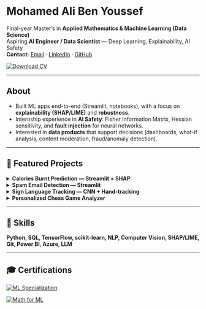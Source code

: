 # Mohamed Ali Ben Youssef

Final-year Master’s in **Applied Mathematics & Machine Learning (Data Science)**  
Aspiring **AI Engineer / Data Scientist** — Deep Learning, Explainability, AI Safety  
**Contact:** [Email](mailto:mohamedalibenyoussef345@gmail.com) · [LinkedIn](https://www.linkedin.com/in/mohamed-ali-ben-youssef-0039a5253/) · [GitHub](https://github.com/<Mohamed-ali2001>)

[![Download CV](https://img.shields.io/badge/CV-PDF-0e6e55)](cv/Mohamed_Ali_Ben_Youssef_CV.pdf)

---

## About
- Built ML apps end-to-end (Streamlit, notebooks), with a focus on **explainability (SHAP/LIME)** and **robustness**.  
- Internship experience in **AI Safety**: Fisher Information Matrix, Hessian sensitivity, and **fault injection** for neural networks.  
- Interested in **data products** that support decisions (dashboards, what-if analysis, content moderation, fraud/anomaly detection).

---

## 🚀 Featured Projects

<details>
<summary><b>Calories Burnt Prediction — Streamlit + SHAP</b></summary>

- Predicts calories burnt from biometric & activity data  
- **Explainability:** global & local SHAP, what-if sliders  
- Repo: https://github.com/<Mohamed-ali2001>/Calories-burnt-prediction  
<img src="assets/calories-app.png" width="500" alt="Calories app screenshot"/>

</details>

<details>
<summary><b>Spam Email Detection — Streamlit</b></summary>

- NLP classifier with precision/recall, keyword highlights  
- Repo: https://github.com/<Mohamed-ali2001>/mail_spam_prediction  
<img src="assets/spam-app.png" width="500" alt="Spam app screenshot"/>

</details>

<details>
<summary><b>Sign Language Tracking — CNN + Hand-tracking</b></summary>

- Real-time sign recognition (~90% acc.) via webcam  
- Repo: https://github.com/<Mohamed-ali2001>/Sign_langage_tracking  
<img src="assets/sign-tracking.png" width="500" alt="Sign tracking screenshot"/>

</details>

<details>
<summary><b>Personalized Chess Game Analyzer</b></summary>

- Parses PGN, labels moves (*blunder, mistake, best…*), DL model predicts next move  
- +200 Elo improvement from targeted practice  
- Repo: https://github.com/<Mohamed-ali2001>/Chessbot-me  
<img src="assets/chess-analyzer.png" width="500" alt="Chess analyzer screenshot"/>

</details>

---

## 🧰 Skills
**Python, SQL, TensorFlow, scikit-learn, NLP, Computer Vision, SHAP/LIME, Git, Power BI, Azure, LLM**

---

## 🎓 Certifications  

[![ML Specialization](https://img.shields.io/badge/Stanford-ML%20Specialization-0e6e55)](certificates/stanford-ml.pdf)

[![Math for ML](https://img.shields.io/badge/Coursera-Mathematics%20for%20ML-0e6e55)](certificates/math-for-ml.pdf)


